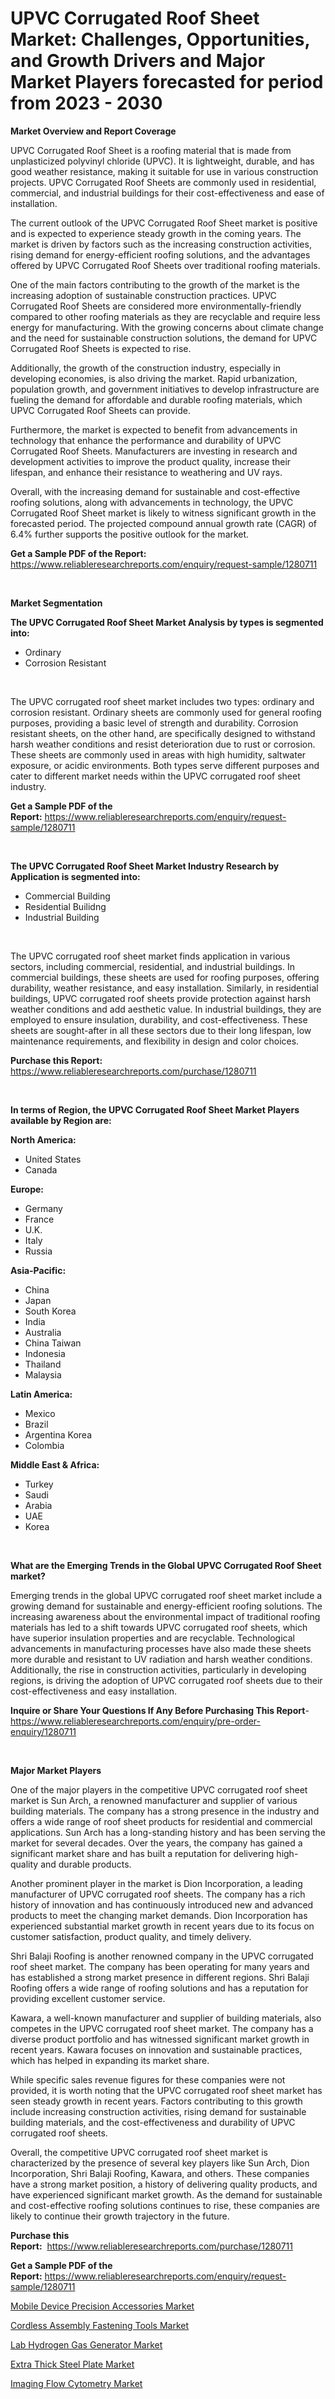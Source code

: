 <p><h1>UPVC Corrugated Roof Sheet Market: Challenges, Opportunities, and Growth Drivers and Major Market Players forecasted for period from 2023 - 2030</h1></p><p><strong>Market Overview and Report Coverage</strong></p>
<p><p>UPVC Corrugated Roof Sheet is a roofing material that is made from unplasticized polyvinyl chloride (UPVC). It is lightweight, durable, and has good weather resistance, making it suitable for use in various construction projects. UPVC Corrugated Roof Sheets are commonly used in residential, commercial, and industrial buildings for their cost-effectiveness and ease of installation.</p><p>The current outlook of the UPVC Corrugated Roof Sheet market is positive and is expected to experience steady growth in the coming years. The market is driven by factors such as the increasing construction activities, rising demand for energy-efficient roofing solutions, and the advantages offered by UPVC Corrugated Roof Sheets over traditional roofing materials.</p><p>One of the main factors contributing to the growth of the market is the increasing adoption of sustainable construction practices. UPVC Corrugated Roof Sheets are considered more environmentally-friendly compared to other roofing materials as they are recyclable and require less energy for manufacturing. With the growing concerns about climate change and the need for sustainable construction solutions, the demand for UPVC Corrugated Roof Sheets is expected to rise.</p><p>Additionally, the growth of the construction industry, especially in developing economies, is also driving the market. Rapid urbanization, population growth, and government initiatives to develop infrastructure are fueling the demand for affordable and durable roofing materials, which UPVC Corrugated Roof Sheets can provide.</p><p>Furthermore, the market is expected to benefit from advancements in technology that enhance the performance and durability of UPVC Corrugated Roof Sheets. Manufacturers are investing in research and development activities to improve the product quality, increase their lifespan, and enhance their resistance to weathering and UV rays.</p><p>Overall, with the increasing demand for sustainable and cost-effective roofing solutions, along with advancements in technology, the UPVC Corrugated Roof Sheet market is likely to witness significant growth in the forecasted period. The projected compound annual growth rate (CAGR) of 6.4% further supports the positive outlook for the market.</p></p>
<p><strong>Get a Sample PDF of the Report:</strong> <a href="https://www.reliableresearchreports.com/enquiry/request-sample/1280711">https://www.reliableresearchreports.com/enquiry/request-sample/1280711</a></p>
<p>&nbsp;</p>
<p><strong>Market Segmentation</strong></p>
<p><strong>The UPVC Corrugated Roof Sheet Market Analysis by types is segmented into:</strong></p>
<p><ul><li>Ordinary</li><li>Corrosion Resistant</li></ul></p>
<p>&nbsp;</p>
<p><p>The UPVC corrugated roof sheet market includes two types: ordinary and corrosion resistant. Ordinary sheets are commonly used for general roofing purposes, providing a basic level of strength and durability. Corrosion resistant sheets, on the other hand, are specifically designed to withstand harsh weather conditions and resist deterioration due to rust or corrosion. These sheets are commonly used in areas with high humidity, saltwater exposure, or acidic environments. Both types serve different purposes and cater to different market needs within the UPVC corrugated roof sheet industry.</p></p>
<p><strong>Get a Sample PDF of the Report:</strong>&nbsp;<a href="https://www.reliableresearchreports.com/enquiry/request-sample/1280711">https://www.reliableresearchreports.com/enquiry/request-sample/1280711</a></p>
<p>&nbsp;</p>
<p><strong>The UPVC Corrugated Roof Sheet Market Industry Research by Application is segmented into:</strong></p>
<p><ul><li>Commercial Building</li><li>Residential Builidng</li><li>Industrial Building</li></ul></p>
<p>&nbsp;</p>
<p><p>The UPVC corrugated roof sheet market finds application in various sectors, including commercial, residential, and industrial buildings. In commercial buildings, these sheets are used for roofing purposes, offering durability, weather resistance, and easy installation. Similarly, in residential buildings, UPVC corrugated roof sheets provide protection against harsh weather conditions and add aesthetic value. In industrial buildings, they are employed to ensure insulation, durability, and cost-effectiveness. These sheets are sought-after in all these sectors due to their long lifespan, low maintenance requirements, and flexibility in design and color choices.</p></p>
<p><strong>Purchase this Report:</strong>&nbsp; <a href="https://www.reliableresearchreports.com/purchase/1280711">https://www.reliableresearchreports.com/purchase/1280711</a></p>
<p>&nbsp;</p>
<p><strong>In terms of Region, the UPVC Corrugated Roof Sheet Market Players available by Region are:</strong></p>
<p>
    <p> <strong> North America: </strong>
        <ul>
            <li>United States</li>
            <li>Canada</li>
        </ul>
        </p> 
    <p> <strong> Europe: </strong>
        <ul>
            <li>Germany</li>
            <li>France</li>
            <li>U.K.</li>
            <li>Italy</li>
            <li>Russia</li>
        </ul>
        </p> 
    <p> <strong> Asia-Pacific: </strong>
        <ul>
            <li>China</li>
            <li>Japan</li>
            <li>South Korea</li>
            <li>India</li>
            <li>Australia</li>
            <li>China Taiwan</li>
            <li>Indonesia</li>
            <li>Thailand</li>
            <li>Malaysia</li>
        </ul>
        </p> 
    <p> <strong> Latin America: </strong>
        <ul>
            <li>Mexico</li>
            <li>Brazil</li>
            <li>Argentina Korea</li>
            <li>Colombia</li>
        </ul>
        </p> 
    <p> <strong> Middle East & Africa: </strong>
        <ul>
            <li>Turkey</li>
            <li>Saudi</li>
            <li>Arabia</li>
            <li>UAE</li>
            <li>Korea</li>
        </ul>
    </p>
    </p>
<p>&nbsp;</p>
<p><strong>What are the Emerging Trends in the Global UPVC Corrugated Roof Sheet market?</strong></p>
<p><p>Emerging trends in the global UPVC corrugated roof sheet market include a growing demand for sustainable and energy-efficient roofing solutions. The increasing awareness about the environmental impact of traditional roofing materials has led to a shift towards UPVC corrugated roof sheets, which have superior insulation properties and are recyclable. Technological advancements in manufacturing processes have also made these sheets more durable and resistant to UV radiation and harsh weather conditions. Additionally, the rise in construction activities, particularly in developing regions, is driving the adoption of UPVC corrugated roof sheets due to their cost-effectiveness and easy installation.</p></p>
<p><strong>Inquire or Share Your Questions If Any Before Purchasing This Report</strong>- <a href="https://www.reliableresearchreports.com/enquiry/pre-order-enquiry/1280711">https://www.reliableresearchreports.com/enquiry/pre-order-enquiry/1280711</a></p>
<p>&nbsp;</p>
<p><strong>Major Market Players</strong></p>
<p><p>One of the major players in the competitive UPVC corrugated roof sheet market is Sun Arch, a renowned manufacturer and supplier of various building materials. The company has a strong presence in the industry and offers a wide range of roof sheet products for residential and commercial applications. Sun Arch has a long-standing history and has been serving the market for several decades. Over the years, the company has gained a significant market share and has built a reputation for delivering high-quality and durable products.</p><p>Another prominent player in the market is Dion Incorporation, a leading manufacturer of UPVC corrugated roof sheets. The company has a rich history of innovation and has continuously introduced new and advanced products to meet the changing market demands. Dion Incorporation has experienced substantial market growth in recent years due to its focus on customer satisfaction, product quality, and timely delivery.</p><p>Shri Balaji Roofing is another renowned company in the UPVC corrugated roof sheet market. The company has been operating for many years and has established a strong market presence in different regions. Shri Balaji Roofing offers a wide range of roofing solutions and has a reputation for providing excellent customer service.</p><p>Kawara, a well-known manufacturer and supplier of building materials, also competes in the UPVC corrugated roof sheet market. The company has a diverse product portfolio and has witnessed significant market growth in recent years. Kawara focuses on innovation and sustainable practices, which has helped in expanding its market share.</p><p>While specific sales revenue figures for these companies were not provided, it is worth noting that the UPVC corrugated roof sheet market has seen steady growth in recent years. Factors contributing to this growth include increasing construction activities, rising demand for sustainable building materials, and the cost-effectiveness and durability of UPVC corrugated roof sheets.</p><p>Overall, the competitive UPVC corrugated roof sheet market is characterized by the presence of several key players like Sun Arch, Dion Incorporation, Shri Balaji Roofing, Kawara, and others. These companies have a strong market position, a history of delivering quality products, and have experienced significant market growth. As the demand for sustainable and cost-effective roofing solutions continues to rise, these companies are likely to continue their growth trajectory in the future.</p></p>
<p><strong>Purchase this Report:</strong>&nbsp;&nbsp;<a href="https://www.reliableresearchreports.com/purchase/1280711">https://www.reliableresearchreports.com/purchase/1280711</a></p>
<p></p>
<p><strong>Get a Sample PDF of the Report:</strong>&nbsp;<a href="https://www.reliableresearchreports.com/enquiry/request-sample/1280711">https://www.reliableresearchreports.com/enquiry/request-sample/1280711</a></p>
<p><p><a href="https://github.com/rahu1501/Market-Research-Report-List-1/blob/main/mobile-device-precision-accessories-market.md">Mobile Device Precision Accessories Market</a></p><p><a href="https://www.linkedin.com/pulse/cordless-assembly-fastening-tools-market-size-share-global-j2yne/">Cordless Assembly Fastening Tools Market</a></p><p><a href="https://www.linkedin.com/pulse/lab-hydrogen-gas-generator-market-share-amp-new-trends-analysis-zlsbe/">Lab Hydrogen Gas Generator Market</a></p><p><a href="https://github.com/rahu1502/Market-Research-Report-List-1/blob/main/extra-thick-steel-plate-market.md">Extra Thick Steel Plate Market</a></p><p><a href="https://medium.com/@unamorgan6655/imaging-flow-cytometry-market-size-growth-forecast-2023-2030-48c53e55146f">Imaging Flow Cytometry Market</a></p></p>